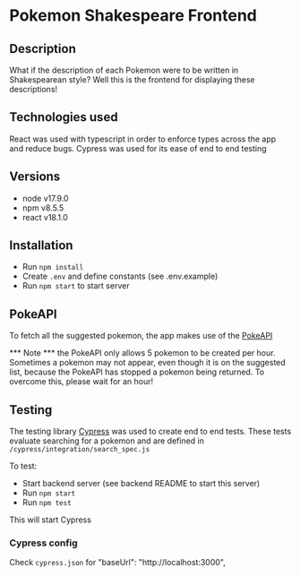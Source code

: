 # Pokemon Shakespeare Frontend
## Description
What if the description of each Pokemon were to be written in Shakespearean style? Well this is
the frontend for displaying these descriptions!

## Technologies used
React was used with typescript in order to enforce types across the app and reduce bugs. Cypress was
used for its ease of end to end testing
## Versions
* node v17.9.0
* npm v8.5.5
* react v18.1.0

## Installation
* Run `npm install`
* Create `.env` and define constants (see .env.example)
* Run `npm start` to start server

## PokeAPI
To fetch all the suggested pokemon, the app makes use of the [PokeAPI](https://pokeapi.co/docs/v2#pokemon-section)

*** Note *** the PokeAPI only allows 5 pokemon to be created per hour. Sometimes a pokemon may not
appear, even though it is on the suggested list, because the PokeAPI has stopped a pokemon being returned. To overcome this, please wait for an hour!
## Testing
The testing library [Cypress](https://docs.cypress.io/guides/overview/why-cypress) was used to
create end to end tests. These tests evaluate searching for a pokemon and are defined in
`/cypress/integration/search_spec.js`

To test:
* Start backend server (see backend README to start this server)
* Run `npm start`
* Run `npm test`

This will start Cypress

### Cypress config
Check `cypress.json` for "baseUrl": "http://localhost:3000",
